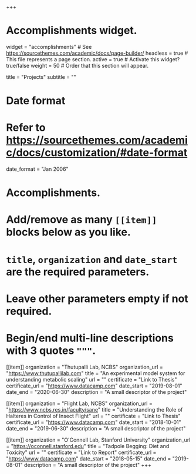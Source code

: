 +++
# Accomplishments widget.
widget = "accomplishments"  # See https://sourcethemes.com/academic/docs/page-builder/
headless = true  # This file represents a page section.
active = true  # Activate this widget? true/false
weight = 50  # Order that this section will appear.

title = "Projects"
subtitle = ""

# Date format
#   Refer to https://sourcethemes.com/academic/docs/customization/#date-format
date_format = "Jan 2006"

# Accomplishments.
#   Add/remove as many `[[item]]` blocks below as you like.
#   `title`, `organization` and `date_start` are the required parameters.
#   Leave other parameters empty if not required.
#   Begin/end multi-line descriptions with 3 quotes `"""`.

[[item]]
  organization = "Thutupalli Lab, NCBS"
  organization_url = "https://www.thutupallilab.com"
  title = "An experimental model system for understanding metabolic scaling"
  url = ""
  certificate = "Link to Thesis"
  certificate_url = "https://www.datacamp.com"
  date_start = "2019-08-01"
  date_end = "2020-06-30"
  description = "A small descriptor of the project"

  
[[item]]
  organization = "Flight Lab, NCBS"
  organization_url = "https://www.ncbs.res.in/faculty/sane"
  title = "Understanding the Role of Halteres in Control of Insect Flight"
  url = ""
  certificate = "Link to Thesis"
  certificate_url = "https://www.datacamp.com"
  date_start = "2018-10-01"
  date_end = "2019-06-30"
  description = "A small descriptor of the project"

[[item]]
  organization = "O'Connell Lab, Stanford University"
  organization_url = "https://oconnell.stanford.edu"
  title = "Tadpole Begging: Diet and Toxicity"
  url = ""
  certificate = "Link to Report"
  certificate_url = "https://www.datacamp.com"
  date_start = "2018-05-15"
  date_end = "2019-08-01"
  description = "A small descriptor of the project"
+++
